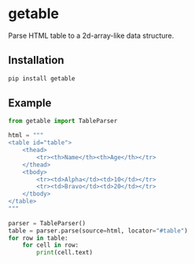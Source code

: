 # getable

Parse HTML table to a 2d-array-like data structure.

## Installation

```bash
pip install getable
```

## Example

```python
from getable import TableParser

html = """
<table id="table">
    <thead>
        <tr><th>Name</th><th>Age</th></tr>
    </thead>
    <tbody>
        <tr><td>Alpha</td><td>10</td></tr>
        <tr><td>Bravo</td><td>20</td></tr>
    </tbody>
</table>
"""
    
parser = TableParser()
table = parser.parse(source=html, locator="#table")
for row in table:
    for cell in row:
        print(cell.text)
```


